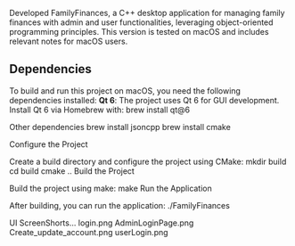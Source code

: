 Developed FamilyFinances, a C++ desktop application for managing family finances with admin and user functionalities, leveraging object-oriented programming principles.
This version is tested on macOS and includes relevant notes for macOS users.

## Dependencies
To build and run this project on macOS, you need the following dependencies installed:
**Qt 6**: The project uses Qt 6 for GUI development. 
Install Qt 6 via Homebrew with:
brew install qt@6


Other dependencies
brew install jsoncpp
brew install cmake


Configure the Project

Create a build directory and configure the project using CMake:
mkdir build
cd build
cmake .. 
Build the Project

Build the project using make:
make
Run the Application

After building, you can run the application:
./FamilyFinances

UI ScreenShorts...
login.png
AdminLoginPage.png
Create_update_account.png
userLogin.png

